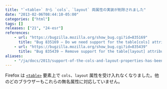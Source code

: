 ```yaml
---
title: "`<table>` から `cols`、`layout` 両属性の実装が削除されました"
date: "2013-02-06T08:44:10-05:00"
categories: ["html"]
tags: []
releases: ["21", "24-esr"]
references:
    - url: "https://bugzilla.mozilla.org/show_bug.cgi?id=835169"
      title: "Bug 835169 – Do we need support for the table[cols] attribute?"
    - url: "https://bugzilla.mozilla.org/show_bug.cgi?id=835439"
      title: "Bug 835439 – Remove support for the table[layout] attribute"
aliases:
    - "/ja/docs/2013/support-of-the-cols-and-layout-properties-has-been-dropped-from-tables/"
---
```

Firefox は [`<table>`](https://developer.mozilla.org/docs/Web/HTML/Element/table) 要素上で `cols`、`layout` 属性を受け入れなくなりました。他のどのブラウザーもこれらの無名属性に対応していません。
